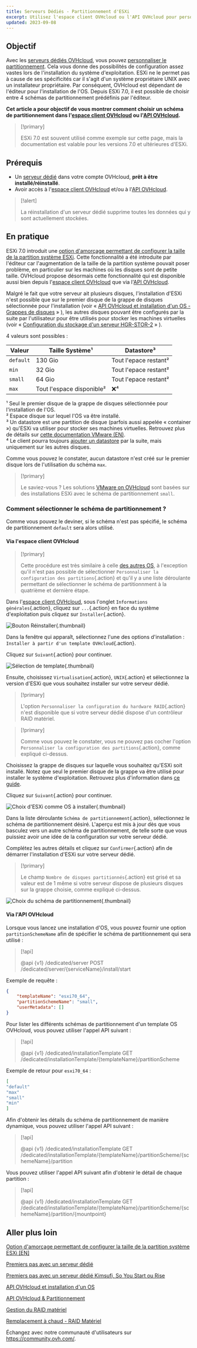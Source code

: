 ```yaml
---
title: Serveurs Dédiés - Partitionnement d'ESXi
excerpt: Utilisez l'espace client OVHcloud ou l'API OVHcloud pour personnaliser la taille de la partition système d'ESXi
updated: 2023-09-08
---
```


## Objectif

Avec les [serveurs dédiés OVHcloud](https://www.ovhcloud.com/fr-ca/bare-metal/), vous pouvez [personnaliser le partitionnement](/pages/bare_metal_cloud/dedicated_servers/partitioning_ovh). Cela vous donne des possibilités de configuration assez vastes lors de l'installation du système d'exploitation. ESXi ne le permet pas à cause de ses spécificités car il s'agit d'un système propriétaire UNIX avec un installateur propriétaire. Par conséquent, OVHcloud est dépendant de l'éditeur pour l'installation de l'OS. Depuis ESXi 7.0, il est possible de choisir entre 4 schémas de partitionnement prédéfinis par l'éditeur.

**Cet article a pour objectif de vous montrer comment choisir un schéma de partitionnement dans l'[espace client OVHcloud](/links/manager) ou l'[API OVHcloud](https://ca.api.ovh.com/).**

> [!primary]
>
> ESXi 7.0 est souvent utilisé comme exemple sur cette page, mais la documentation est valable pour les versions 7.0 et ultérieures d'ESXi.
>

## Prérequis

- Un [serveur dédié](https://www.ovhcloud.com/fr-ca/bare-metal/) dans votre compte OVHcloud, **prêt à être installé/réinstallé**.
- Avoir accès à l'[espace client OVHcloud](/links/manager) et/ou à l'[API OVHcloud](https://ca.api.ovh.com/).

> [!alert]
>
> La réinstallation d'un serveur dédié supprime toutes les données qui y sont actuellement stockées.
>

## En pratique

ESXi 7.0 introduit une [option d'amorçage permettant de configurer la taille de la partition système ESXi](https://kb.vmware.com/s/article/81166). Cette fonctionnalité a été introduite par l'éditeur car l'augmentation de la taille de la partition système pouvait poser problème, en particulier sur les machines où les disques sont de petite taille. OVHcloud propose désormais cette fonctionnalité qui est disponible aussi bien depuis l'[espace client OVHcloud](https://www.ovh.com/manager/#/dedicated/configuration) que via l'[API OVHcloud](https://ca.api.ovh.com/).

Malgré le fait que votre serveur ait plusieurs disques, l'installation d'ESXi n'est possible que sur le premier disque de la grappe de disques sélectionnée pour l'installation (voir « [API OVHcloud et installation d'un OS - Grappes de disques](/pages/bare_metal_cloud/dedicated_servers/api-os-installation#disk-group) » ), les autres disques pouvant être configurés par la suite par l'utilisateur pour être utilisés pour stocker les machines virtuelles (voir « [Configuration du stockage d'un serveur HGR-STOR-2](/pages/bare_metal_cloud/dedicated_servers/hgrstor2_system_configuration#add-datastore) » ).

4 valeurs sont possibles :

|Valeur|Taille Système¹|Datastore³|
|---|---|---|
|`default`|130 Gio|Tout l'epace restant²|
|`min`|32 Gio|Tout l'epace restant²|
|`small`|64 Gio|Tout l'epace restant²|
|`max`|Tout l'espace disponible²|❌⁴|

¹ Seul le premier disque de la grappe de disques sélectionnée pour l'installation de l'OS.<br />
² Espace disque sur lequel l'OS va être installé.<br />
³ Un datastore est une partition de disque (parfois aussi appelée « container ») qu'ESXi va utiliser pour stocker ses machines virtuelles. Retrouvez plus de détails sur [cette documentation VMware (EN)](https://docs.vmware.com/en/VMware-vSphere/7.0/com.vmware.vsphere.storage.doc/GUID-5EE84941-366D-4D37-8B7B-767D08928888.html).<br />
⁴ Le client pourra toujours [ajouter un datastore](/pages/bare_metal_cloud/dedicated_servers/hgrstor2_system_configuration#add-datastore) par la suite, mais uniquement sur les autres disques.<br />

Comme vous pouvez le constater, aucun datastore n'est créé sur le premier disque lors de l'utilisation du schéma `max`.

> [!primary]
>
> Le saviez-vous ?
> Les solutions [VMware on OVHcloud](https://www.ovhcloud.com/fr-ca/hosted-private-cloud/vmware/) sont basées sur des installations ESXi avec le schéma de partitionnement `small`.
>

### Comment sélectionner le schéma de partitionnement ?

Comme vous pouvez le deviner, si le schéma n'est pas spécifié, le schéma de partitionnement `default` sera alors utilisé.

#### Via l'espace client OVHcloud

> [!primary]
>
> Cette procédure est très similaire à celle [des autres OS](/pages/bare_metal_cloud/dedicated_servers/getting-started-with-dedicated-server), à l'exception qu'il n'est pas possible de sélectionner `Personnaliser la configuration des partitions`{.action} et qu'il y a une liste déroulante permettant de sélectionner le schéma de partitionnment à la quatrième et dernière étape.
>

Dans l'[espace client OVHcloud](/links/manager), sous l'onglet `Informations générales`{.action}, cliquez sur `...`{.action} en face du système d'exploitation puis cliquez sur `Installer`{.action}.

![Bouton Réinstaller](images/reinstalling-your-server-00.png){.thumbnail}

Dans la fenêtre qui apparaît, sélectionnez l'une des options d'installation : `Installer à partir d'un template OVHcloud`{.action}.

Cliquez sur `Suivant`{.action} pour continuer.

![Sélection de template](images/reinstalling-your-server-01.png){.thumbnail}

Ensuite, choisissez `Virtualisation`{.action}, `UNIX`{.action} et sélectionnez la version d'ESXi que vous souhaitez installer sur votre serveur dédié.

> [!primary]
>
> L'option `Personnaliser la configuration du hardware RAID`{.action} n'est disponible que si votre serveur dédié dispose d'un contrôleur RAID matériel.
>

> [!primary]
>
> Comme vous pouvez le constater, vous ne pouvez pas cocher l'option `Personnaliser la configuration des partitions`{.action}, comme expliqué ci-dessus.
>

Choisissez la grappe de disques sur laquelle vous souhaitez qu'ESXi soit installé. Notez que seul le premier disque de la grappe va être utilisé pour installer le système d'exploitation. Retrouvez plus d'information dans [ce guide](/pages/bare_metal_cloud/dedicated_servers/api-os-installation#disk-group).

Cliquez sur `Suivant`{.action} pour continuer.

![Choix d'ESXi comme OS à installer](images/reinstalling-your-server-02.png){.thumbnail}

Dans la liste déroulante `Schéma de partitionnement`{.action}, sélectionnez le schéma de partitionnement désiré. L'aperçu est mis à jour dès que vous basculez vers un autre schéma de partitionnement, de telle sorte que vous puissiez avoir une idée de la configuration sur votre serveur dédié.

Complétez les autres détails et cliquez sur `Confirmer`{.action} afin de démarrer l'installation d'ESXi sur votre serveur dédié.

> [!primary]
>
> Le champ `Nombre de disques partitionnés`{.action} est grisé et sa valeur est de 1 même si votre serveur dispose de plusieurs disques sur la grappe choisie, comme expliqué ci-dessus.

![Choix du schéma de partitionnement](images/esxi-custom-scheme-00.png){.thumbnail}

#### Via l'API OVHcloud

Lorsque vous lancez une installation d'OS, vous pouvez fournir une option `partitionSchemeName` afin de spécifier le schéma de partitionnement qui sera utilisé :

> [!api]
>
> @api {v1} /dedicated/server POST /dedicated/server/{serviceName}/install/start
>

Exemple de requête :

```json
{
    "templateName": "esxi70_64",
    "partitionSchemeName": "small",
    "userMetadata": []
}
```

Pour lister les différents schémas de partitionnement d'un template OS OVHcloud, vous pouvez utiliser l'appel API suivant :

> [!api]
>
> @api {v1} /dedicated/installationTemplate GET /dedicated/installationTemplate/{templateName}/partitionScheme
>

Exemple de retour pour `esxi70_64` :

```json
[
"default"
"max"
"small"
"min"
]
```

Afin d'obtenir les détails du schéma de partitionnement de manière dynamique, vous pouvez utiliser l'appel API suivant :

> [!api]
>
> @api {v1} /dedicated/installationTemplate GET /dedicated/installationTemplate/{templateName}/partitionScheme/{schemeName}/partition
>

Vous pouvez utiliser l'appel API suivant afin d'obtenir le détail de chaque partition :

> [!api]
>
> @api {v1} /dedicated/installationTemplate GET /dedicated/installationTemplate/{templateName}/partitionScheme/{schemeName}/partition/{mountpoint}
>

## Aller plus loin <a name="gofurther"></a>

[Option d'amorçage permettant de configurer la taille de la partition système ESXi [EN]](https://kb.vmware.com/s/article/81166)

[Premiers pas avec un serveur dédié](/pages/bare_metal_cloud/dedicated_servers/getting-started-with-dedicated-server)

[Premiers pas avec un serveur dédié Kimsufi, So You Start ou Rise](/pages/bare_metal_cloud/dedicated_servers/getting-started-with-dedicated-server-eco)

[API OVHcloud et installation d'un OS](/pages/bare_metal_cloud/dedicated_servers/api-os-installation)

[API OVHcloud & Partitionnement](/pages/bare_metal_cloud/dedicated_servers/partitioning_ovh)

[Gestion du RAID matériel](/pages/bare_metal_cloud/dedicated_servers/raid_hard)

[Remplacement à chaud - RAID Matériel](/pages/bare_metal_cloud/dedicated_servers/hotswap_raid_hard)

Échangez avec notre communauté d'utilisateurs sur <https://community.ovh.com/>.
